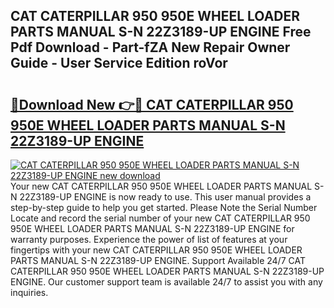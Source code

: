 ## CAT CATERPILLAR 950 950E WHEEL LOADER PARTS MANUAL S-N 22Z3189-UP ENGINE Free Pdf Download - Part-fZA New Repair Owner Guide - User Service Edition roVor

# <h2><a href="http://bc63462.oget.top/?id=CAT+CATERPILLAR+950+950E+WHEEL+LOADER+PARTS+MANUAL+S-N+22Z3189-UP+ENGINE">🔗Download New 👉🔴 CAT CATERPILLAR 950 950E WHEEL LOADER PARTS MANUAL S-N 22Z3189-UP ENGINE</a></h2>

[![CAT CATERPILLAR 950 950E WHEEL LOADER PARTS MANUAL S-N 22Z3189-UP ENGINE new download](https://i.imgur.com/5g1atiW.png)](http://bc63462.oget.top/?id=CAT+CATERPILLAR+950+950E+WHEEL+LOADER+PARTS+MANUAL+S-N+22Z3189-UP+ENGINE)
Your new CAT CATERPILLAR 950 950E WHEEL LOADER PARTS MANUAL S-N 22Z3189-UP ENGINE is now ready to use. This user manual provides a step-by-step guide to help you get started. Please Note the Serial Number Locate and record the serial number of your new CAT CATERPILLAR 950 950E WHEEL LOADER PARTS MANUAL S-N 22Z3189-UP ENGINE for warranty purposes. Experience the power of list of features at your fingertips with your new CAT CATERPILLAR 950 950E WHEEL LOADER PARTS MANUAL S-N 22Z3189-UP ENGINE. Support Available 24/7 CAT CATERPILLAR 950 950E WHEEL LOADER PARTS MANUAL S-N 22Z3189-UP ENGINE. Our customer support team is available 24/7 to assist you with any inquiries.
